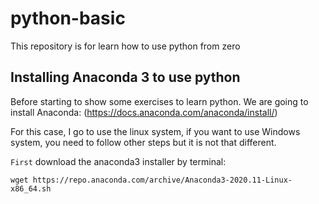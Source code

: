 # python-basic
This repository is for learn how to use python from zero

## Installing Anaconda 3 to use python

Before starting to show some exercises to learn python. We are going to install Anaconda: (https://docs.anaconda.com/anaconda/install/)

For this case, I go to use the linux system, if you want to use Windows system, you need to follow other steps but it is not that different.

`First` download the anaconda3 installer by terminal: 
```
wget https://repo.anaconda.com/archive/Anaconda3-2020.11-Linux-x86_64.sh
```

